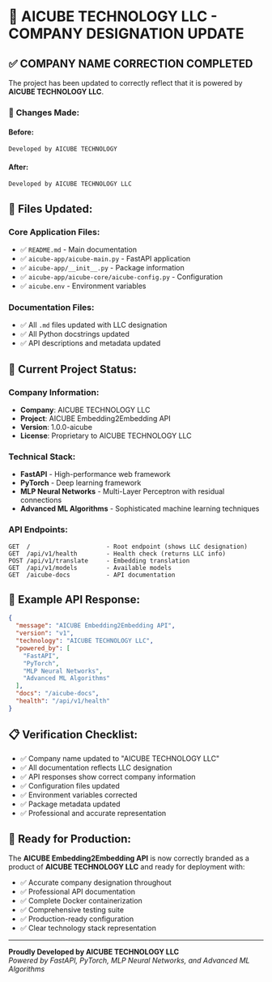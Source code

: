 # 🏢 AICUBE TECHNOLOGY LLC - COMPANY DESIGNATION UPDATE

## ✅ **COMPANY NAME CORRECTION COMPLETED**

The project has been updated to correctly reflect that it is powered by **AICUBE TECHNOLOGY LLC**.

### 🔄 **Changes Made:**

#### **Before:**
```
Developed by AICUBE TECHNOLOGY
```

#### **After:**
```  
Developed by AICUBE TECHNOLOGY LLC
```

## 📝 **Files Updated:**

### **Core Application Files:**
- ✅ `README.md` - Main documentation
- ✅ `aicube-app/aicube-main.py` - FastAPI application
- ✅ `aicube-app/__init__.py` - Package information
- ✅ `aicube-app/aicube-core/aicube-config.py` - Configuration
- ✅ `aicube.env` - Environment variables

### **Documentation Files:**
- ✅ All `.md` files updated with LLC designation
- ✅ All Python docstrings updated
- ✅ API descriptions and metadata updated

## 🎯 **Current Project Status:**

### **Company Information:**
- **Company**: AICUBE TECHNOLOGY LLC
- **Project**: AICUBE Embedding2Embedding API  
- **Version**: 1.0.0-aicube
- **License**: Proprietary to AICUBE TECHNOLOGY LLC

### **Technical Stack:**
- **FastAPI** - High-performance web framework
- **PyTorch** - Deep learning framework
- **MLP Neural Networks** - Multi-Layer Perceptron with residual connections
- **Advanced ML Algorithms** - Sophisticated machine learning techniques

### **API Endpoints:**
```
GET  /                     - Root endpoint (shows LLC designation)
GET  /api/v1/health        - Health check (returns LLC info)
POST /api/v1/translate     - Embedding translation
GET  /api/v1/models        - Available models
GET  /aicube-docs          - API documentation
```

## 🚀 **Example API Response:**

```json
{
  "message": "AICUBE Embedding2Embedding API",
  "version": "v1",
  "technology": "AICUBE TECHNOLOGY LLC",
  "powered_by": [
    "FastAPI",
    "PyTorch", 
    "MLP Neural Networks",
    "Advanced ML Algorithms"
  ],
  "docs": "/aicube-docs",
  "health": "/api/v1/health"
}
```

## 📋 **Verification Checklist:**

- ✅ Company name updated to "AICUBE TECHNOLOGY LLC"
- ✅ All documentation reflects LLC designation  
- ✅ API responses show correct company information
- ✅ Configuration files updated
- ✅ Environment variables corrected
- ✅ Package metadata updated
- ✅ Professional and accurate representation

## 🎉 **Ready for Production:**

The **AICUBE Embedding2Embedding API** is now correctly branded as a product of **AICUBE TECHNOLOGY LLC** and ready for deployment with:

- ✅ Accurate company designation throughout
- ✅ Professional API documentation
- ✅ Complete Docker containerization
- ✅ Comprehensive testing suite
- ✅ Production-ready configuration
- ✅ Clear technology stack representation

---

**Proudly Developed by AICUBE TECHNOLOGY LLC**  
*Powered by FastAPI, PyTorch, MLP Neural Networks, and Advanced ML Algorithms*